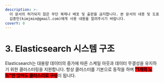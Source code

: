 ```yaml
---
description: >-
  이 문서의 허가되지 않은 무단 복제나 배포 및 출판을 금지합니다. 본 문서의 내용 및 도표 등을 인용하고자 하는 경우 출처를 명시하고
  김종민(kimjmin@gmail.com)에게 사용 내용을 알려주시기 바랍니다.
coverY: 0
---
```


# 3. Elasticsearch 시스템 구조

Elasticsearch는 대용량 데이터의 증가에 따른 스케일 아웃과 데이터 무결성을 유지하기 위한 클러스터링을 지원합니다. 항상 클러스터를 기본으로 동작을 하며 <mark style="background-color:red;">**"1개의 노드"만 있어도 클러스터로 구성**</mark>이 됩니다.

